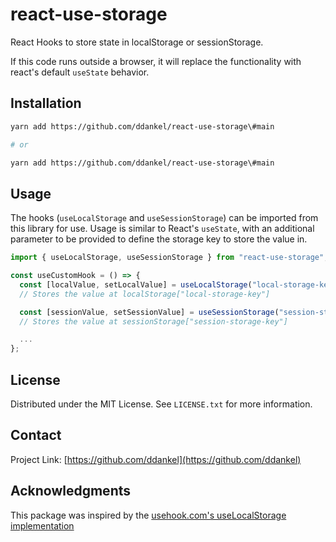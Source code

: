# react-use-storage

React Hooks to store state in localStorage or sessionStorage.

If this code runs outside a browser, it will replace the functionality with react's default `useState` behavior.

## Installation

```sh
yarn add https://github.com/ddankel/react-use-storage\#main

# or

yarn add https://github.com/ddankel/react-use-storage\#main
```

## Usage

The hooks (`useLocalStorage` and `useSessionStorage`) can be imported from this library for use. Usage is similar to React's `useState`, with an additional parameter to be provided to define the storage key to store the value in.

```js
import { useLocalStorage, useSessionStorage } from "react-use-storage";

const useCustomHook = () => {
  const [localValue, setLocalValue] = useLocalStorage("local-storage-key", "default-value");
  // Stores the value at localStorage["local-storage-key"]

  const [sessionValue, setSessionValue] = useSessionStorage("session-storage-key", "other-default");
  // Stores the value at sessionStorage["session-storage-key"]

  ...
};
```

## License

Distributed under the MIT License. See `LICENSE.txt` for more information.

## Contact

Project Link: [https://github.com/ddankel](https://github.com/ddankel)

## Acknowledgments

This package was inspired by the [usehook.com's useLocalStorage implementation](https://usehooks.com/useLocalStorage/)
